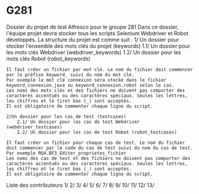# G281
Dossier du projet de test Alfresco pour le groupe 281
Dans ce dossier, l'équipe projet devra stocker tous les scripts Selenium Webdriver et Robot développés.  La structure du projet est comme suit :
	1/ Un dossier pour stocker l'ensemble des mots clés du projet (keywords)
		1.1/ Un dossier pour les mots clés Webdriver (webdriver_keywords)
		1.2/ Un dossier pour les mots clés Robot (robot_keywords)
	
	Il faut créer un fichier par mot clé. Le nom du fichier doit commencer par le préfixe keyword_ suivi du nom du mot clé.
	Par exemple le mot clé connexion sera stocké dans le fichier keyword_connexion.java ou keyword_connexion.robot selon le cas.
	Les noms des mots clés et des fichiers ne doivent pas comporter des caractères accentués ou des caractères spéciaux. Seules les lettres, les chiffres et le tiret bas (_) sont acceptés.
	Il est obligatoire de commenter chaque ligne du script.
	
	2/Un dossier pour les cas de test (testcases)
		2.1/ Un dossier pour les cas de test Webdriver (webdriver_testcases)
		2.2/ Un dossier pour les cas de test Robot (robot_testcases)
	
	Il faut créer un fichier pour chaque cas de test. Le nom du fichier doit commencer par le code du cas de test suivi du nom du cas de test.
	Par exemple RQ4.BF3_Editer_proprietes_fichier
	Les noms des cas de test et des fichiers ne doivent pas comporter des caractères accentués ou des caractères spéciaux. Seules les lettres, les chiffres et le tiret bas (_) sont acceptés.
	Il est obligatoire de commenter chaque ligne du script.  

Liste des contributeurs
1/
2/
3/
4/
5/
6/
7/
8/
9/
10/
11/
12/
13/
